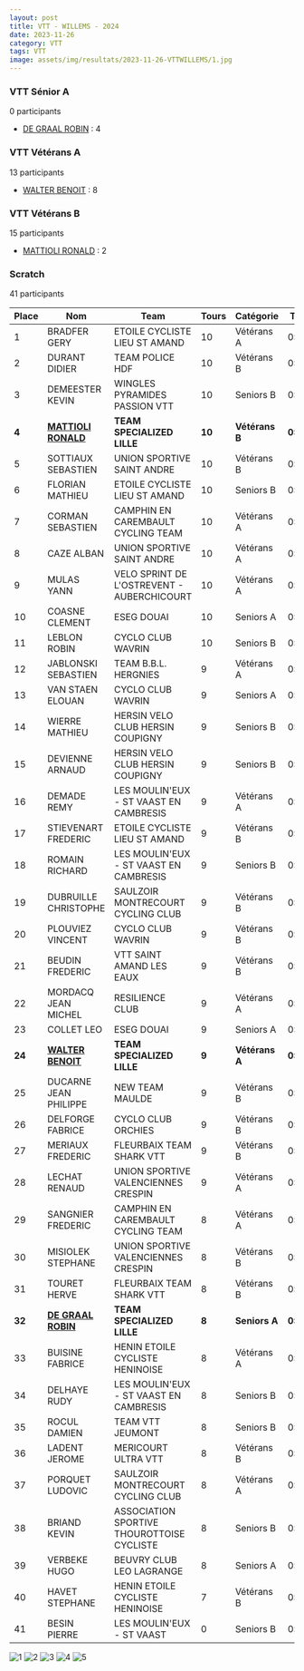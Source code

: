 ```yaml
---
layout: post
title: VTT - WILLEMS - 2024
date: 2023-11-26
category: VTT
tags: VTT
image: assets/img/resultats/2023-11-26-VTTWILLEMS/1.jpg
---
```


### VTT Sénior A
0 participants
- [DE GRAAL ROBIN](https://teamspecializedlille.cc/coureurs/degraalrobin) : 4

### VTT Vétérans A
13 participants
- [WALTER BENOIT](https://teamspecializedlille.cc/coureurs/walterbenoit) : 8

### VTT Vétérans B
15 participants
- [MATTIOLI RONALD](https://teamspecializedlille.cc/coureurs/mattiolironald) : 2

### Scratch
41 participants

| Place | Nom | Team | Tours | Catégorie | Temps |
|---|---|---|---|---|---|
| 1 | BRADFER GERY | ETOILE CYCLISTE LIEU ST AMAND | 10 | Vétérans A | 0:52:2 | 
| 2 | DURANT DIDIER | TEAM POLICE HDF | 10 | Vétérans B | 0:54:1 | 
| 3 | DEMEESTER KEVIN | WINGLES PYRAMIDES PASSION VTT | 10 | Seniors B | 0:54:12 | 
| **4** | **[MATTIOLI RONALD](https://teamspecializedlille.cc/coureurs/mattiolironald)** | **TEAM SPECIALIZED LILLE** | **10** | **Vétérans B** | **0:55:10** | 
| 5 | SOTTIAUX SEBASTIEN | UNION SPORTIVE SAINT ANDRE | 10 | Vétérans B | 0:55:13 | 
| 6 | FLORIAN MATHIEU | ETOILE CYCLISTE LIEU ST AMAND | 10 | Seniors B | 0:56:20 | 
| 7 | CORMAN SEBASTIEN | CAMPHIN EN CAREMBAULT CYCLING TEAM | 10 | Vétérans A | 0:56:25 | 
| 8 | CAZE ALBAN | UNION SPORTIVE SAINT ANDRE | 10 | Vétérans A | 0:56:34 | 
| 9 | MULAS YANN | VELO SPRINT DE L'OSTREVENT - AUBERCHICOURT | 10 | Vétérans A | 0:57:12 | 
| 10 | COASNE CLEMENT | ESEG DOUAI | 10 | Seniors A | 0:57:21 | 
| 11 | LEBLON ROBIN | CYCLO CLUB WAVRIN | 10 | Seniors B | 0:57:47 | 
| 12 | JABLONSKI SEBASTIEN | TEAM B.B.L. HERGNIES | 9 | Vétérans A | 0:52:14 | 
| 13 | VAN STAEN ELOUAN | CYCLO CLUB WAVRIN | 9 | Seniors A | 0:52:26 | 
| 14 | WIERRE MATHIEU | HERSIN VELO CLUB HERSIN COUPIGNY | 9 | Seniors B | 0:52:45 | 
| 15 | DEVIENNE ARNAUD | HERSIN VELO CLUB HERSIN COUPIGNY | 9 | Seniors B | 0:53:38 | 
| 16 | DEMADE REMY | LES MOULIN'EUX - ST VAAST EN CAMBRESIS | 9 | Vétérans A | 0:54:34 | 
| 17 | STIEVENART FREDERIC | ETOILE CYCLISTE LIEU ST AMAND | 9 | Vétérans B | 0:54:40 | 
| 18 | ROMAIN RICHARD | LES MOULIN'EUX - ST VAAST EN CAMBRESIS | 9 | Seniors B | 0:55:6 | 
| 19 | DUBRUILLE CHRISTOPHE | SAULZOIR MONTRECOURT CYCLING CLUB | 9 | Vétérans B | 0:55:12 | 
| 20 | PLOUVIEZ VINCENT | CYCLO CLUB WAVRIN | 9 | Vétérans B | 0:55:30 | 
| 21 | BEUDIN FREDERIC | VTT SAINT AMAND LES EAUX | 9 | Vétérans B | 0:55:58 | 
| 22 | MORDACQ JEAN MICHEL | RESILIENCE CLUB | 9 | Vétérans A | 0:56:5 | 
| 23 | COLLET LEO | ESEG DOUAI | 9 | Seniors A | 0:56:18 | 
| **24** | **[WALTER BENOIT](https://teamspecializedlille.cc/coureurs/walterbenoit)** | **TEAM SPECIALIZED LILLE** | **9** | **Vétérans A** | **0:57:38** | 
| 25 | DUCARNE JEAN PHILIPPE | NEW TEAM MAULDE | 9 | Vétérans B | 0:58:33 | 
| 26 | DELFORGE FABRICE | CYCLO CLUB ORCHIES | 9 | Vétérans B | 0:58:49 | 
| 27 | MERIAUX FREDERIC | FLEURBAIX TEAM SHARK VTT | 9 | Vétérans B | 0:58:54 | 
| 28 | LECHAT RENAUD | UNION SPORTIVE VALENCIENNES CRESPIN | 9 | Vétérans A | 0:59:13 | 
| 29 | SANGNIER FREDERIC | CAMPHIN EN CAREMBAULT CYCLING TEAM | 8 | Vétérans A | 0:52:26 | 
| 30 | MISIOLEK STEPHANE | UNION SPORTIVE VALENCIENNES CRESPIN | 8 | Vétérans B | 0:53:17 | 
| 31 | TOURET HERVE | FLEURBAIX TEAM SHARK VTT | 8 | Vétérans B | 0:53:21 | 
| **32** | **[DE GRAAL ROBIN](https://teamspecializedlille.cc/coureurs/degraalrobin)** | **TEAM SPECIALIZED LILLE** | **8** | **Seniors A** | **0:53:40** | 
| 33 | BUISINE FABRICE | HENIN ETOILE CYCLISTE HENINOISE | 8 | Vétérans A | 0:54:7 | 
| 34 | DELHAYE RUDY | LES MOULIN'EUX - ST VAAST EN CAMBRESIS | 8 | Seniors B | 0:54:22 | 
| 35 | ROCUL DAMIEN | TEAM VTT JEUMONT | 8 | Seniors B | 0:55:44 | 
| 36 | LADENT JEROME | MERICOURT ULTRA VTT | 8 | Vétérans B | 0:55:59 | 
| 37 | PORQUET LUDOVIC | SAULZOIR MONTRECOURT CYCLING CLUB | 8 | Vétérans A | 0:56:23 | 
| 38 | BRIAND KEVIN | ASSOCIATION SPORTIVE THOUROTTOISE CYCLISTE | 8 | Seniors B | 0:57:0 | 
| 39 | VERBEKE HUGO | BEUVRY CLUB LEO LAGRANGE | 8 | Seniors A | 0:57:48 | 
| 40 | HAVET STEPHANE | HENIN ETOILE CYCLISTE HENINOISE | 7 | Vétérans B | 0:52:20 | 
| 41 | BESIN PIERRE | LES MOULIN'EUX - ST VAAST | 0 | Seniors B | 0:38:53 | 

![1](http://teamspecializedlille.github.io/assets/img/resultats/2023-11-26-VTTWILLEMS/1.jpg)
![2](http://teamspecializedlille.github.io/assets/img/resultats/2023-11-26-VTTWILLEMS/2.jpg)
![3](http://teamspecializedlille.github.io/assets/img/resultats/2023-11-26-VTTWILLEMS/3.jpg)
![4](http://teamspecializedlille.github.io/assets/img/resultats/2023-11-26-VTTWILLEMS/4.jpg)
![5](http://teamspecializedlille.github.io/assets/img/resultats/2023-11-26-VTTWILLEMS/5.jpg)
